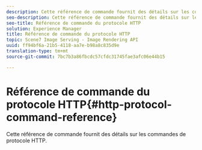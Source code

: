 ```yaml
---
description: Cette référence de commande fournit des détails sur les commandes de protocole HTTP.
seo-description: Cette référence de commande fournit des détails sur les commandes de protocole HTTP.
seo-title: Référence de commande du protocole HTTP
solution: Experience Manager
title: Référence de commande du protocole HTTP
topic: Scene7 Image Serving - Image Rendering API
uuid: ff94bf6a-21b5-4118-aa7e-b98a8c835d9e
translation-type: tm+mt
source-git-commit: 7bc7b3a86fbcdc57cfdc31745fae3afc06e44b15

---
```



# Référence de commande du protocole HTTP{#http-protocol-command-reference}

Cette référence de commande fournit des détails sur les commandes de protocole HTTP.

